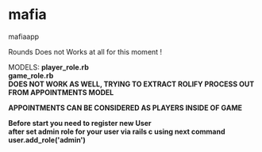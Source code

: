 mafia
=====

mafiaapp


Rounds Does not Works at all for this moment !


MODELS:
    <b>player_role.rb</b></br>
    <b>game_role.rb<b></br>
DOES NOT WORK AS WELL, TRYING TO EXTRACT ROLIFY PROCESS OUT FROM APPOINTMENTS MODEL
</br>

APPOINTMENTS CAN BE CONSIDERED AS PLAYERS INSIDE OF GAME


Before start you need to register new User<br>
after set admin role for your user via rails c using next command user.add_role('admin')
